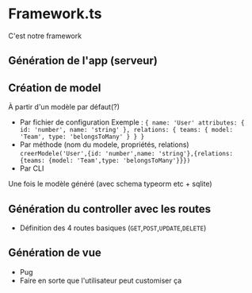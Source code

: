 # Framework.ts
C'est notre framework

## Génération de l'app (serveur)

## Création de model
À partir d'un modèle par défaut(?)
- Par fichier de configuration
Exemple : `{
    name: 'User'
    attributes: {
        id: 'number',
        name: 'string'
    },
    relations: {
        teams: {
            model: 'Team',
            type: 'belongsToMany'
        }
    }
}`
- Par méthode (nom du modele, propriétés, relations)
`creerModele('User',{id: 'number',name: 'string'},{relations: {teams: {model: 'Team',type: 'belongsToMany'}}})`
- Par CLI

Une fois le modèle généré (avec schema typeorm etc + sqlite)
## Génération du controller avec les routes
- Définition des 4 routes basiques (`GET`,`POST`,`UPDATE`,`DELETE`)

## Génération de vue
- Pug
- Faire en sorte que l'utilisateur peut customiser ça
